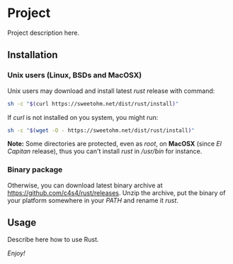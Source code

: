 # Project

Project description here.

## Installation

### Unix users (Linux, BSDs and MacOSX)

Unix users may download and install latest *rust* release with command:

```bash
sh -c "$(curl https://sweetohm.net/dist/rust/install)"
```

If *curl* is not installed on you system, you might run:

```bash
sh -c "$(wget -O - https://sweetohm.net/dist/rust/install)"
```

**Note:** Some directories are protected, even as *root*, on **MacOSX** (since *El Capitan* release), thus you can't install *rust* in */usr/bin* for instance.

### Binary package

Otherwise, you can download latest binary archive at <https://github.com/c4s4/rust/releases>. Unzip the archive, put the binary of your platform somewhere in your *PATH* and rename it *rust*.

## Usage

Describe here how to use Rust.

*Enjoy!*
